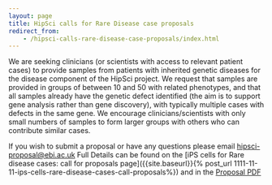 ```yaml
---
layout: page
title: HipSci calls for Rare Disease case proposals
redirect_from:
    - /hipsci-calls-rare-disease-case-proposals/index.html
---
```


We are seeking clinicians (or scientists with access to relevant patient cases)
to provide samples from patients with inherited genetic diseases for the
disease component of the HipSci project. We request that samples are provided
in groups of between 10 and 50 with related phenotypes, and that all samples
already have the genetic defect identified (the aim is to support gene analysis
rather than gene discovery), with typically multiple cases with defects in the
same gene. We encourage clinicians/scientists with only small numbers of
samples to form larger groups with others who can contribute similar cases.

If you wish to submit a proposal or have any questions please email
[hipsci-proposal@ebi.ac.uk](mailto:hipsci-proposal@ebi.ac.uk)
Full Details can be found on the [iPS cells for Rare
disease cases: call for proposals page]({{site.baseurl}}{% post_url 1111-11-11-ips-cells-rare-disease-cases-call-proposals%})
and in the [Proposal PDF]({{site.baseurl}}/documents/HipSci_Rare_call_for_proposals_March2014.pdf)
